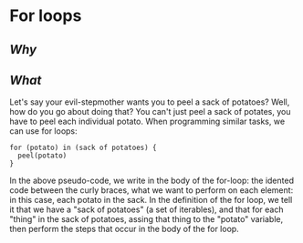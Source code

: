 For loops
===

*Why*
---

*What*
---

Let's say your evil-stepmother wants you to peel a sack of potatoes?
Well, how do you go about doing that? You can't just peel a sack of
potates, you have to peel each individual potato. When programming
similar tasks, we can use for loops:

```
for (potato) in (sack of potatoes) {
  peel(potato)
}
```

In the above pseudo-code, we write in the body of the for-loop:
the idented code between the curly braces, what we want to perform
on each element: in this case, each potato in the sack. In the 
definition of the for loop, we tell it that we have a "sack of 
potatoes" (a set of iterables), and that for each "thing" in the
sack of potatoes, assing that thing to the "potato" variable, then
perform the steps that occur in the body of the for loop.


